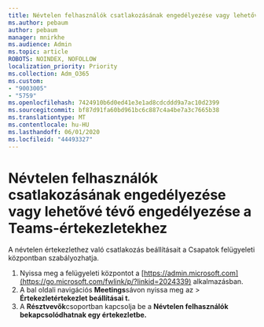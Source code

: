 ```yaml
---
title: Névtelen felhasználók csatlakozásának engedélyezése vagy lehetővé tévő engedélyezése a Teams-értekezletekhez
ms.author: pebaum
author: pebaum
manager: mnirkhe
ms.audience: Admin
ms.topic: article
ROBOTS: NOINDEX, NOFOLLOW
localization_priority: Priority
ms.collection: Adm_O365
ms.custom:
- "9003005"
- "5759"
ms.openlocfilehash: 7424910b6d0ed41e3e1ad8cdcddd9a7ac10d2399
ms.sourcegitcommit: bf87d91fa60bd961bc6c887c4a4be7a3c7665b38
ms.translationtype: MT
ms.contentlocale: hu-HU
ms.lasthandoff: 06/01/2020
ms.locfileid: "44493327"
---
```

# <a name="allow-or-prevent-anonymous-users-from-joining-teams-meetings"></a>Névtelen felhasználók csatlakozásának engedélyezése vagy lehetővé tévő engedélyezése a Teams-értekezletekhez

A névtelen értekezlethez való csatlakozás beállításait a Csapatok felügyeleti központban szabályozhatja.

1.  Nyissa meg a felügyeleti központot a [https://admin.microsoft.com](https://go.microsoft.com/fwlink/p/?linkid=2024339) alkalmazásban.
2.  A bal oldali navigációs **Meetings**sávon nyissa meg az   >   **Értekezletértekezlet beállításai t.**
3.  A **Résztvevők**csoportban kapcsolja be a **Névtelen felhasználók bekapcsolódhatnak egy értekezletbe.**